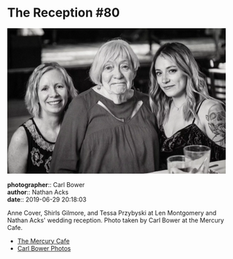 # The Reception #80

![Anne Cover, Shirls Gilmore, and Tessa Przybyski](assets/2019-06-29-set-3-the-reception-80.webp)

**photographer**:: Carl Bower  
**author**:: Nathan Acks  
**date**:: 2019-06-29 20:18:03

Anne Cover, Shirls Gilmore, and Tessa Przybyski at Len Montgomery and Nathan Acks' wedding reception. Photo taken by Carl Bower at the Mercury Cafe.

* [The Mercury Cafe](http://mercurycafe.com)
* [Carl Bower Photos](https://carlbowerphotos.com)
